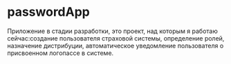 # passwordApp

Приложение в стадии разработки, это проект, над которым я работаю сейчас:создание пользователя страховой системы,
определение ролей, назначение дистрибуции, автоматическое уведомление пользователя о присвоенном логопассе в системе.
